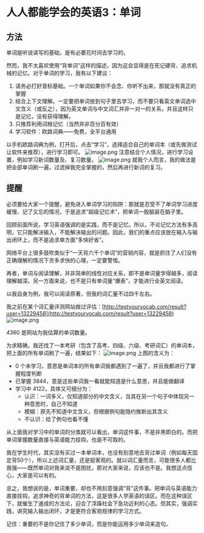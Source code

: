 # 人人都能学会的英语3：单词
## 方法
单词是听说读写的基础，是有必要花时间去学习的。

然而，我不太喜欢使用“背单词”这样的描述，因为这会显得是在死记硬背、追求机械的记忆。对于单词的学习，我有以下建议：

1. 请务必打好音标基础。一个单词如果你不会念、你听不出来，那就没有真正的掌握
2. 结合上下文理解。一定要把单词放到句子里去学习，而不要只看英文单词选中文含义（或反之），因为英文单词与中文词汇并非一对一的关系，并且这样只是记忆，没有获得理解。
3. 只推荐利用词根记忆（当然并非百分百有效）
4. 学习软件：欧路词典——免费，全平台通用

以手机欧路词典为例，打开后，点击“学习”，选择适合自己的单词本（或先做测试让软件来推荐），进行学习即可。
![image.png](https://raw.gitmirror.com/levy9527/image-holder/main/docs/english/1682426210376.png)
注意结合个人情况，进行学习设置，例如学习新词数量及、复习数量。
![image.png](https://raw.gitmirror.com/levy9527/image-holder/main/docs/english/1682426214482.png)
就我个人而言，我的做法是把全部单词刷一遍，过滤掉我完全掌握的，然后再进行新词的复习。
## 提醒
必须要给大家一个提醒，避免进入单词学习的陷阱：那就是忍受不了单词学习进度缓慢、记了又忘的情况，于是追求“超级记忆术”，把单词一股脑装在脑子里。

回顾前面所说，学习英语强调的是实践，而不是记忆。所以，不论记忆方法有多高明，它只能解决输入，不能解决输出的问题。因此，我们的重点应该放在输入与输出闭环上，而不是追求单方面“多快好省”。

网络平台上很多鼓吹类似于“一天背六千个单词”的营销内容，就是抓住了人们没有正确理解的情况下贪多求快的心理，一定要警惕。

再者，单词与阅读理解，并非简单的线性对应关系，即不是单词量学得越多，阅读理解越深。另一方面来说，也不是只有单词量“爆表”，才能进行全英文阅读。

以我自身为例，我可以阅读原著，但我的词汇量不过四千左右。

我之前在某个词汇量评测网站做过评估：[http://testyourvocab.com/result?user=13229458](http://testyourvocab.com/result?user=13229458)
![image.png](https://raw.gitmirror.com/levy9527/image-holder/main/docs/english/1682426218162.png)

4360 是网站为我估算的单词数量。

为求精确，我还找了一本考研（包含了高考、四级、六级、考研词汇）的单词本，把上面的所有单词刷了一遍，结果如下：
![image.png](https://raw.gitmirror.com/levy9527/image-holder/main/docs/english/1682426221966.png)
上图的含义为：

- 0 个未学习，意思是单词本的所有单词我都遇到了一遍了，并且我都进行了掌握程度判断
- 已掌握 3844，意是这些单词我一看就能知道是什么意思，并且能做翻译
- 学习中 4122，具体又可细分为：
   - 认识：一词多义，仅知道部分的中文含义，当其在另一个句子中体现另一种意思时，自己不知道
   - 模糊：原先不知道中文含义，但根据例句能隐约推断出其含义
   - 不认识：给了例句也看不懂

从上面我对学习中的单词的分类就可以看出，单词这件事，不是非黑即白的。而把单词掌握数量直接与英语能力挂钩，也是不可取的。

我在学生时代，其实没有买过一本单词本，也没有刻意地去背过单词（例如每天固定背50个），所以上述词汇量，还是挺客观的。就以词汇量而言，可能很多人都比我强——既然单词对我来说不是困扰，那对大家来说，应该也不是。我想这点信心，大家是可以有的。

总之，我想说的是，单词重要，却也不用刻意强调“背”这件事。把单词与英语能力直接挂钩，追求神奇的背单词的方法，这是很多人学英语的误区。而在这种误区下，就催生了速成的方法论，迎合了浮躁社会下急功近利的心态。但其实，强调实践，讲究输入输出闭环，才是更符合客观规律的学习方式。

记住：重要的不是你记住了多少单词，而是你能运用多少单词来造句。